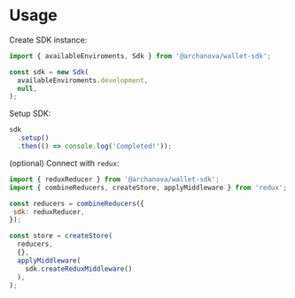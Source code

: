 # Usage

Create SDK instance:

```js
import { availableEnviroments, Sdk } from '@archanova/wallet-sdk';

const sdk = new Sdk(
  availableEnviroments.development,
  null, 
);
```

Setup SDK:

```js
sdk
  .setup()
  .then(() => console.log('Completed!'));
```

(optional) Connect with `redux`:

```js
import { reduxReducer } from '@archanova/wallet-sdk';
import { combineReducers, createStore, applyMiddleware } from 'redux';

const reducers = combineReducers({
 sdk: reduxReducer,
});

const store = createStore(
  reducers,
  {},
  applyMiddleware(
    sdk.createReduxMiddleware()
  ),
);
```
